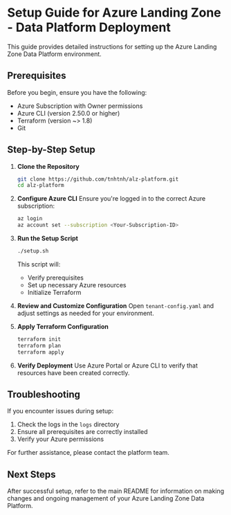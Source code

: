 # Setup Guide for Azure Landing Zone - Data Platform Deployment

This guide provides detailed instructions for setting up the Azure Landing Zone Data Platform environment.

## Prerequisites

Before you begin, ensure you have the following:

- Azure Subscription with Owner permissions
- Azure CLI (version 2.50.0 or higher)
- Terraform (version ~> 1.8)
- Git

## Step-by-Step Setup

1. **Clone the Repository**
   ```bash
   git clone https://github.com/tnhtnh/alz-platform.git
   cd alz-platform
   ```

2. **Configure Azure CLI**
   Ensure you're logged in to the correct Azure subscription:
   ```bash
   az login
   az account set --subscription <Your-Subscription-ID>
   ```

3. **Run the Setup Script**
   ```bash
   ./setup.sh
   ```
   This script will:
   - Verify prerequisites
   - Set up necessary Azure resources
   - Initialize Terraform

4. **Review and Customize Configuration**
   Open `tenant-config.yaml` and adjust settings as needed for your environment.

5. **Apply Terraform Configuration**
   ```bash
   terraform init
   terraform plan
   terraform apply
   ```

6. **Verify Deployment**
   Use Azure Portal or Azure CLI to verify that resources have been created correctly.

## Troubleshooting

If you encounter issues during setup:

1. Check the logs in the `logs` directory
2. Ensure all prerequisites are correctly installed
3. Verify your Azure permissions

For further assistance, please contact the platform team.

## Next Steps

After successful setup, refer to the main README for information on making changes and ongoing management of your Azure Landing Zone Data Platform.

